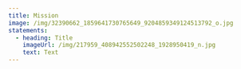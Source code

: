 ```yaml
---
title: Mission
image: /img/32390662_1859641730765649_9204859349124513792_o.jpg
statements:
  - heading: Title
    imageUrl: /img/217959_408942552502248_1928950419_n.jpg
    text: Text
---
```


